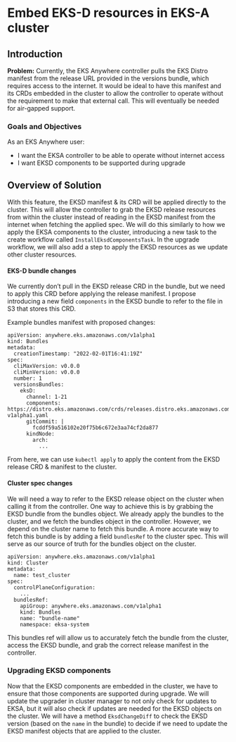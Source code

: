 # Embed EKS-D resources in EKS-A cluster

## Introduction

**Problem:** Currently, the EKS Anywhere controller pulls the EKS Distro manifest from the release URL provided in the versions bundle, which requires access to the internet.
It would be ideal to have this manifest and its CRDs embedded in the cluster to allow the controller to operate without the requirement to make that external call.
This will eventually be needed for air-gapped support.

### Goals and Objectives

As an EKS Anywhere user:

* I want the EKSA controller to be able to operate without internet access
* I want EKSD components to be supported during upgrade

## Overview of Solution

With this feature, the EKSD manifest & its CRD will be applied directly to the cluster.
This will allow the controller to grab the EKSD release resources from within the cluster instead of reading in the EKSD manifest from the internet when fetching the applied spec.
We will do this similarly to how we apply the EKSA components to the cluster, introducing a new task to the create workflow called `InstallEksdComponentsTask`.
In the upgrade workflow, we will also add a step to apply the EKSD resources as we update other cluster resources.

#### EKS-D bundle changes

We currently don’t pull in the EKSD release CRD in the bundle, but we need to apply this CRD before applying the release manifest.
I propose introducing a new field `components` in the EKSD bundle to refer to the file in S3 that stores this CRD.

Example bundles manifest with proposed changes:

```
apiVersion: anywhere.eks.amazonaws.com/v1alpha1
kind: Bundles
metadata:
  creationTimestamp: "2022-02-01T16:41:19Z"
spec:
  cliMaxVersion: v0.0.0
  cliMinVersion: v0.0.0
  number: 1
  versionsBundles:
    eksD:
      channel: 1-21
      components: https://distro.eks.amazonaws.com/crds/releases.distro.eks.amazonaws.com-v1alpha1.yaml
      gitCommit: |
        fcddf59a516102e20f75b6c672e3aa74cf2da877
      kindNode:
        arch:
          ...
```

From here, we can use `kubectl apply` to apply the content from the EKSD release CRD & manifest to the cluster.

#### Cluster spec changes

We will need a way to refer to the EKSD release object on the cluster when calling it from the controller.
One way to achieve this is by grabbing the EKSD bundle from the bundles object.
We already apply the bundles to the cluster, and we fetch the bundles object in the controller.
However, we depend on the cluster name to fetch this bundle.
A more accurate way to fetch this bundle is by adding a field `bundlesRef` to the cluster spec.
This will serve as our source of truth for the bundles object on the cluster.


```
apiVersion: anywhere.eks.amazonaws.com/v1alpha1
kind: Cluster
metadata:
  name: test_cluster
spec:
  controlPlaneConfiguration:
    ...
  bundlesRef:
    apiGroup: anywhere.eks.amazonaws.com/v1alpha1
    kind: Bundles
    name: "bundle-name"
    namespace: eksa-system 
```

This bundles ref will allow us to accurately fetch the bundle from the cluster, access the EKSD bundle, and grab the correct release manifest in the controller.

### Upgrading EKSD components

Now that the EKSD components are embedded in the cluster, we have to ensure that those components are supported during upgrade.
We will update the upgrader in cluster manager to not only check for updates to EKSA, but it will also check if updates are needed for the EKSD objects on the cluster.
We will have a method `EksdChangeDiff` to check the EKSD version (based on the `name` in the bundle) to decide if we need to update the EKSD manifest objects that are applied to the cluster.


